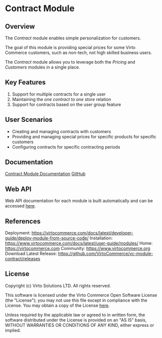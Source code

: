 # Contract Module

## Overview

The *Contract* module enables simple personalization for customers.

The goal of this module is providing special prices for some Virto Commerce customers, such as non-tech, not high skilled business users.

The *Contract* module allows you to leverage both the *Pricing* and *Customers* modules in a single place.

## Key Features

1. Support for multiple contracts for a single user
2. Maintaining the *one contract to one store* relation
3. Support for contracts based on the user group feature

## User Scenarios

- Creating and managing contracts with customers
- Providing and managing special prices for specific products for specific customers
- Configuring contracts for specific contracting periods

## Documentation

 [Contract Module Documentation](/docs/index.md)
 [GitHub](https://github.com/VirtoCommerce/vc-module-contract)


## Web API

Web API documentation for each module is built automatically and can be accessed [here](https://link-to-swager-api).

## References

Deployment: https://virtocommerce.com/docs/latest/developer-guide/deploy-module-from-source-code/
Installation: https://www.virtocommerce.com/docs/latest/user-guide/modules/
Home: https://virtocommerce.com
Community: https://www.virtocommerce.org
Download Latest Release: https://github.com/VirtoCommerce/vc-module-contract/releases

## License

Copyright (c) Virto Solutions LTD. All rights reserved.

This software is licensed under the Virto Commerce Open Software License (the "License"); you may not use this file except in compliance with the License. You may obtain a copy of the License [here](http://virtocommerce.com/opensourcelicense).

Unless required by the applicable law or agreed to in written form, the software distributed under the License is provided on an "AS IS" basis, WITHOUT WARRANTIES OR CONDITIONS OF ANY KIND, either express or implied.